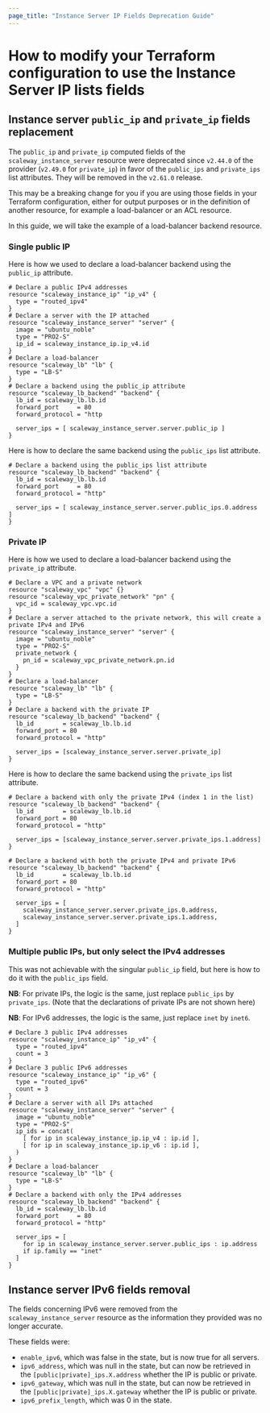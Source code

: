 ```yaml
---
page_title: "Instance Server IP Fields Deprecation Guide"
---
```


# How to modify your Terraform configuration to use the Instance Server IP lists fields

## Instance server `public_ip` and `private_ip` fields replacement

The `public_ip` and `private_ip` computed fields of the `scaleway_instance_server` resource were deprecated since `v2.44.0`
of the provider (`v2.49.0` for `private_ip`) in favor of the `public_ips` and `private_ips` list attributes.
They will be removed in the `v2.61.0` release.

This may be a breaking change for you if you are using those fields in your Terraform configuration, either for output
purposes or in the definition of another resource, for example a load-balancer or an ACL resource.

In this guide, we will take the example of a load-balancer backend resource.

### Single public IP

Here is how we used to declare a load-balancer backend using the `public_ip` attribute.

```hcl
# Declare a public IPv4 addresses
resource "scaleway_instance_ip" "ip_v4" {
  type = "routed_ipv4"
}
# Declare a server with the IP attached
resource "scaleway_instance_server" "server" {
  image = "ubuntu_noble"
  type = "PRO2-S"
  ip_id = scaleway_instance_ip.ip_v4.id
}
# Declare a load-balancer
resource "scaleway_lb" "lb" {
  type = "LB-S"
}
# Declare a backend using the public_ip attribute
resource "scaleway_lb_backend" "backend" {
  lb_id = scaleway_lb.lb.id
  forward_port     = 80
  forward_protocol = "http

  server_ips = [ scaleway_instance_server.server.public_ip ]
}
```

Here is how to declare the same backend using the `public_ips` list attribute.

```hcl
# Declare a backend using the public_ips list attribute
resource "scaleway_lb_backend" "backend" {
  lb_id = scaleway_lb.lb.id
  forward_port     = 80
  forward_protocol = "http"

  server_ips = [ scaleway_instance_server.server.public_ips.0.address ]
}
```

### Private IP

Here is how we used to declare a load-balancer backend using the `private_ip` attribute.

```hcl
# Declare a VPC and a private network
resource "scaleway_vpc" "vpc" {}
resource "scaleway_vpc_private_network" "pn" {
  vpc_id = scaleway_vpc.vpc.id
}
# Declare a server attached to the private network, this will create a private IPv4 and IPv6
resource "scaleway_instance_server" "server" {
  image = "ubuntu_noble"
  type = "PRO2-S"
  private_network {
    pn_id = scaleway_vpc_private_network.pn.id
  }
}
# Declare a load-balancer
resource "scaleway_lb" "lb" {
  type = "LB-S"
}
# Declare a backend with the private IP
resource "scaleway_lb_backend" "backend" {
  lb_id        = scaleway_lb.lb.id
  forward_port = 80
  forward_protocol = "http"

  server_ips = [scaleway_instance_server.server.private_ip]
}
```

Here is how to declare the same backend using the `private_ips` list attribute.

```hcl
# Declare a backend with only the private IPv4 (index 1 in the list)
resource "scaleway_lb_backend" "backend" {
  lb_id        = scaleway_lb.lb.id
  forward_port = 80
  forward_protocol = "http"

  server_ips = [scaleway_instance_server.server.private_ips.1.address]
}
```

```hcl
# Declare a backend with both the private IPv4 and private IPv6
resource "scaleway_lb_backend" "backend" {
  lb_id        = scaleway_lb.lb.id
  forward_port = 80
  forward_protocol = "http"

  server_ips = [
    scaleway_instance_server.server.private_ips.0.address,
    scaleway_instance_server.server.private_ips.1.address,
  ]
}
```

### Multiple public IPs, but only select the IPv4 addresses

This was not achievable with the singular `public_ip` field, but here is how to do it with the `public_ips` field.

**NB**: For private IPs, the logic is the same, just replace `public_ips` by `private_ips`. (Note that the declarations
of private IPs are not shown here)

**NB**: For IPv6 addresses, the logic is the same, just replace `inet` by `inet6`.

```hcl
# Declare 3 public IPv4 addresses
resource "scaleway_instance_ip" "ip_v4" {
  type = "routed_ipv4"
  count = 3
}
# Declare 3 public IPv6 addresses
resource "scaleway_instance_ip" "ip_v6" {
  type = "routed_ipv6"
  count = 3
}
# Declare a server with all IPs attached
resource "scaleway_instance_server" "server" {
  image = "ubuntu_noble"
  type = "PRO2-S"
  ip_ids = concat(
    [ for ip in scaleway_instance_ip.ip_v4 : ip.id ],
    [ for ip in scaleway_instance_ip.ip_v6 : ip.id ],
  )
}
# Declare a load-balancer
resource "scaleway_lb" "lb" {
  type = "LB-S"
}
# Declare a backend with only the IPv4 addresses
resource "scaleway_lb_backend" "backend" {
  lb_id = scaleway_lb.lb.id
  forward_port     = 80
  forward_protocol = "http"

  server_ips = [
    for ip in scaleway_instance_server.server.public_ips : ip.address
    if ip.family == "inet"
  ]
}
```

## Instance server IPv6 fields removal

The fields concerning IPv6 were removed from the `scaleway_instance_server` resource as the information they provided was
no longer accurate.

These fields were:

- `enable_ipv6`, which was false in the state, but is now true for all servers.
- `ipv6_address`, which was null in the state, but can now be retrieved in the `[public|private]_ips.X.address` whether
the IP is public or private.
- `ipv6_gateway`, which was null in the state, but can now be retrieved in the `[public|private]_ips.X.gateway` whether
the IP is public or private.
- `ipv6_prefix_length`, which was 0 in the state.
